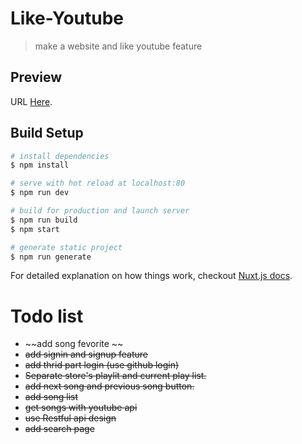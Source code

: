 # Like-Youtube

> make a website and like youtube feature


## Preview
 URL [Here](http://dandan.tw).
## Build Setup

``` bash
# install dependencies
$ npm install

# serve with hot reload at localhost:80
$ npm run dev

# build for production and launch server
$ npm run build
$ npm start

# generate static project
$ npm run generate
```

For detailed explanation on how things work, checkout [Nuxt.js docs](https://nuxtjs.org).

# Todo list
- ~~add song fevorite ~~
- ~~add signin and signup feature~~
- ~~add thrid part login (use github login)~~
- ~~Separate store's playlit and current play list.~~
- ~~add next song and previous song button.~~
- ~~add song list~~
- ~~get songs with youtube api~~
- ~~use Restful api design~~
- ~~add search page~~
